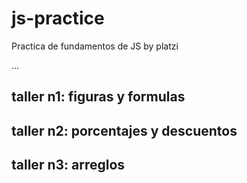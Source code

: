 # js-practice
Practica de fundamentos de JS by platzi

...

## taller n1: figuras y formulas

## taller n2: porcentajes y descuentos

## taller n3: arreglos